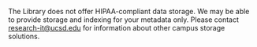 The Library does not offer HIPAA-compliant data storage. We may be able to provide storage and indexing for your metadata only. Please contact research-it@ucsd.edu for information about other campus storage solutions. 
